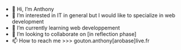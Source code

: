 - 👋 Hi, I’m Anthony
- 👀 I’m interested in IT in general but I would like to specialize in web development
- 🌱 I’m currently learning web developpement
- 💞️ I’m looking to collaborate on [in reflection phase]
- 📫 How to reach me >>> gouton.anthony[arobase]live.fr

<!---
niotna/niotna is a ✨ special ✨ repository because its `README.md` (this file) appears on your GitHub profile.
You can click the Preview link to take a look at your changes.
--->
